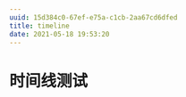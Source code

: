 ```yaml
---
uuid: 15d384c0-67ef-e75a-c1cb-2aa67cd6dfed
title: timeline
date: 2021-05-18 19:53:20
---
```

# 时间线测试